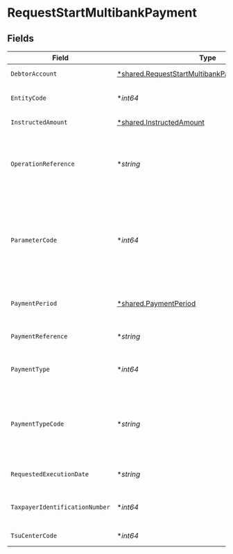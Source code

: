 # RequestStartMultibankPayment


## Fields

| Field                                                                                                                        | Type                                                                                                                         | Required                                                                                                                     | Description                                                                                                                  | Example                                                                                                                      |
| ---------------------------------------------------------------------------------------------------------------------------- | ---------------------------------------------------------------------------------------------------------------------------- | ---------------------------------------------------------------------------------------------------------------------------- | ---------------------------------------------------------------------------------------------------------------------------- | ---------------------------------------------------------------------------------------------------------------------------- |
| `DebtorAccount`                                                                                                              | [*shared.RequestStartMultibankPaymentDebtorAccount](../../../pkg/models/shared/requeststartmultibankpaymentdebtoraccount.md) | :heavy_minus_sign:                                                                                                           | Cuenta del ordenante                                                                                                         |                                                                                                                              |
| `EntityCode`                                                                                                                 | **int64*                                                                                                                     | :heavy_minus_sign:                                                                                                           | Entidad del pago Multibanco                                                                                                  | 10003                                                                                                                        |
| `InstructedAmount`                                                                                                           | [*shared.InstructedAmount](../../../pkg/models/shared/instructedamount.md)                                                   | :heavy_minus_sign:                                                                                                           | Importe de la transferencia                                                                                                  |                                                                                                                              |
| `OperationReference`                                                                                                         | **string*                                                                                                                    | :heavy_minus_sign:                                                                                                           | Referencia obtenida en la consulta de valor a pagar a la Seguridad Social                                                    | 1501ab4e-6904-11ea-bc55-0242ac130003                                                                                         |
| `ParameterCode`                                                                                                              | **int64*                                                                                                                     | :heavy_minus_sign:                                                                                                           | Código de parámetro asociado al importe. Obtenido en la consulta de catálogo de special-service-payments                     | 3                                                                                                                            |
| `PaymentPeriod`                                                                                                              | [*shared.PaymentPeriod](../../../pkg/models/shared/paymentperiod.md)                                                         | :heavy_minus_sign:                                                                                                           | Periodo por el que se realiza el pago                                                                                        |                                                                                                                              |
| `PaymentReference`                                                                                                           | **string*                                                                                                                    | :heavy_minus_sign:                                                                                                           | Referencia del pago multibanco                                                                                               | 123456789                                                                                                                    |
| `PaymentType`                                                                                                                | **int64*                                                                                                                     | :heavy_minus_sign:                                                                                                           | Tipo de pago a la seguridad social                                                                                           | 1                                                                                                                            |
| `PaymentTypeCode`                                                                                                            | **string*                                                                                                                    | :heavy_minus_sign:                                                                                                           | Código del tipo de pago. Devuelto en el catalogo de tipos pagos al sector público                                            | 05                                                                                                                           |
| `RequestedExecutionDate`                                                                                                     | **string*                                                                                                                    | :heavy_minus_sign:                                                                                                           | Fecha de ejecución futura                                                                                                    | 2018-05-17 00:00:00 +0000 UTC                                                                                                |
| `TaxpayerIdentificationNumber`                                                                                               | **int64*                                                                                                                     | :heavy_minus_sign:                                                                                                           | Número de identificación del contribuyente                                                                                   | 6244688226942976                                                                                                             |
| `TsuCenterCode`                                                                                                              | **int64*                                                                                                                     | :heavy_minus_sign:                                                                                                           | Código del centro TSU                                                                                                        | 2698                                                                                                                         |